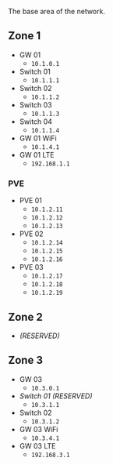 The base area of ​​the network.

## Zone 1

- GW 01
  - `10.1.0.1`
- Switch 01
  - `10.1.1.1`
- Switch 02
  - `10.1.1.2`
- Switch 03
  - `10.1.1.3`
- Switch 04
  - `10.1.1.4`
- GW 01 WiFi
  - `10.1.4.1`
- GW 01 LTE
  - `192.168.1.1`

### PVE

- PVE 01
  - `10.1.2.11`
  - `10.1.2.12`
  - `10.1.2.13`
- PVE 02
  - `10.1.2.14`
  - `10.1.2.15`
  - `10.1.2.16`
- PVE 03
  - `10.1.2.17`
  - `10.1.2.18`
  - `10.1.2.19`

## Zone 2

- *(RESERVED)*

## Zone 3

- GW 03
  - `10.3.0.1`
- *Switch 01 (RESERVED)*
  - `10.3.1.1`
- Switch 02
  - `10.3.1.2`
- GW 03 WiFi
  - `10.3.4.1`
- GW 03 LTE
  - `192.168.3.1`
